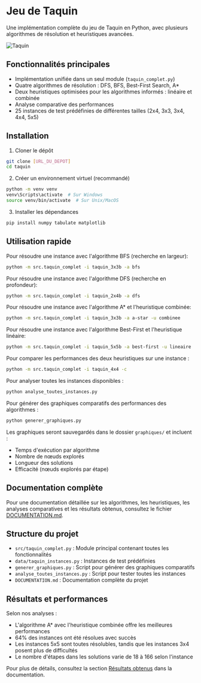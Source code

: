 # Jeu de Taquin

Une implémentation complète du jeu de Taquin en Python, avec plusieurs algorithmes de résolution et heuristiques avancées.

![Taquin](https://upload.wikimedia.org/wikipedia/commons/thumb/9/91/15-puzzle.svg/220px-15-puzzle.svg.png)

## Fonctionnalités principales

- Implémentation unifiée dans un seul module (`taquin_complet.py`)
- Quatre algorithmes de résolution : DFS, BFS, Best-First Search, A*
- Deux heuristiques optimisées pour les algorithmes informés : linéaire et combinée
- Analyse comparative des performances
- 25 instances de test prédéfinies de différentes tailles (2x4, 3x3, 3x4, 4x4, 5x5)

## Installation

1. Cloner le dépôt
```bash
git clone [URL_DU_DEPOT]
cd taquin
```

2. Créer un environnement virtuel (recommandé)
```bash
python -m venv venv
venv\Scripts\activate  # Sur Windows
source venv/bin/activate  # Sur Unix/MacOS
```

3. Installer les dépendances
```bash
pip install numpy tabulate matplotlib
```

## Utilisation rapide

Pour résoudre une instance avec l'algorithme BFS (recherche en largeur):
```bash
python -m src.taquin_complet -i taquin_3x3b -a bfs
```

Pour résoudre une instance avec l'algorithme DFS (recherche en profondeur):
```bash
python -m src.taquin_complet -i taquin_2x4b -a dfs
```

Pour résoudre une instance avec l'algorithme A* et l'heuristique combinée:
```bash
python -m src.taquin_complet -i taquin_3x3b -a a-star -u combinee
```

Pour résoudre une instance avec l'algorithme Best-First et l'heuristique linéaire:
```bash
python -m src.taquin_complet -i taquin_5x5b -a best-first -u lineaire
```

Pour comparer les performances des deux heuristiques sur une instance :
```bash
python -m src.taquin_complet -i taquin_4x4 -c
```

Pour analyser toutes les instances disponibles :
```bash
python analyse_toutes_instances.py
```

Pour générer des graphiques comparatifs des performances des algorithmes :
```bash
python generer_graphiques.py
```
Les graphiques seront sauvegardés dans le dossier `graphiques/` et incluent :
- Temps d'exécution par algorithme
- Nombre de nœuds explorés
- Longueur des solutions
- Efficacité (nœuds explorés par étape)

## Documentation complète

Pour une documentation détaillée sur les algorithmes, les heuristiques, les analyses comparatives et les résultats obtenus, consultez le fichier [DOCUMENTATION.md](DOCUMENTATION.md).

## Structure du projet

- `src/taquin_complet.py` : Module principal contenant toutes les fonctionnalités
- `data/taquin_instances.py` : Instances de test prédéfinies
- `generer_graphiques.py` : Script pour générer des graphiques comparatifs
- `analyse_toutes_instances.py` : Script pour tester toutes les instances
- `DOCUMENTATION.md` : Documentation complète du projet

## Résultats et performances

Selon nos analyses :
- L'algorithme A* avec l'heuristique combinée offre les meilleures performances
- 64% des instances ont été résolues avec succès
- Les instances 5x5 sont toutes résolubles, tandis que les instances 3x4 posent plus de difficultés
- Le nombre d'étapes dans les solutions varie de 18 à 166 selon l'instance

Pour plus de détails, consultez la section [Résultats obtenus](DOCUMENTATION.md#résultats-obtenus) dans la documentation. 
